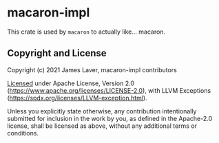 # macaron-impl

This crate is used by `macaron` to actually like... macaron.

## Copyright and License

Copyright (c) 2021 James Laver, macaron-impl contributors

[Licensed](LICENSE) under Apache License, Version 2.0 (https://www.apache.org/licenses/LICENSE-2.0),
with LLVM Exceptions (https://spdx.org/licenses/LLVM-exception.html).

Unless you explicitly state otherwise, any contribution intentionally submitted
for inclusion in the work by you, as defined in the Apache-2.0 license, shall be
licensed as above, without any additional terms or conditions.

